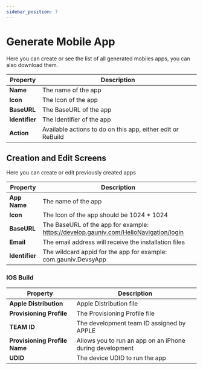 ```yaml
---
sidebar_position: 7
---
```


# Generate Mobile App

Here you can create or see the list of all generated mobiles apps, you can also download them.

| **Property** | **Description** |
| --- | --- |
| **Name** | The name of the app |
| **Icon** | The Icon of the app |
| **BaseURL** | The BaseURL of the app |
| **Identifier** | The Identifier of the app |
| **Action** | Available actions to do on this app, either edit or ReBuild |

## Creation and Edit Screens

Here you can create or edit previously created apps

| **Property** | **Description** |
| --- | --- |
| **App Name** | The name of the app |
| **Icon** | The Icon of the app should be 1024 * 1024 |
| **BaseURL** | The BaseURL of the app for example: <https://develop.gauniv.com/HelloNavigation/login>|
| **Email** | The email address will receive the installation files |
| **Identifier** | The wildcard appid for the app for example: com.gauniv.DevsyApp|

### IOS Build

| **Property** | **Description** |
| --- | --- |
| **Apple Distribution** | Apple Distribution file|
| **Provisioning Profile** | The Provisioning Profile file |
| **TEAM ID** | The development team ID assigned by APPLE |
| **Provisioning Profile Name** | Allows you to run an app on an iPhone during development|
|**UDID**| The device UDID to run the app|
